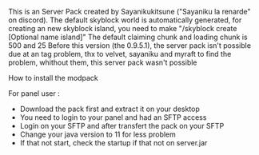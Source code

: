 This is an Server Pack created by Sayanikukitsune ("Sayaniku la renarde" on discord).
The default skyblock world is automatically generated, for creating an new skyblock island, you need to make "/skyblock create [Optional name island]"
The default claiming chunk and loading chunk is 500 and 25
Before this version (the 0.9.5.1), the server pack isn't possible due at an tag problem, thx to velvet, sayaniku and myraft to find the problem, whithout them, this server pack wasn't possible

How to install the modpack

For panel user :
- Download the pack first and extract it on your desktop
- You need to login to your panel and had an SFTP access
- Login on your SFTP and after transfert the pack on your SFTP
- Change your java version to 11 for less problem
- If that not start, check the startup if that not on server.jar
  

